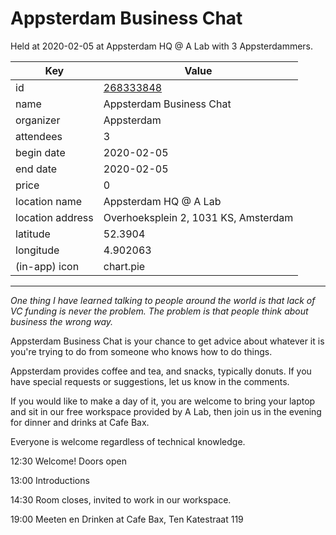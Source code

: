 # Appsterdam Business Chat
Held at 2020-02-05 at Appsterdam HQ @ A Lab with 3 Appsterdammers.
        
|Key|Value
|---|---|
|id|[268333848](https://www.meetup.com/appsterdam/events/268333848/)|
|name|Appsterdam Business Chat|
|organizer|Appsterdam|
|attendees|3|
|begin date|2020-02-05|
|end date|2020-02-05|
|price|0|
|location name|Appsterdam HQ @ A Lab|
|location address|Overhoeksplein 2, 1031 KS, Amsterdam|
|latitude|52.3904|
|longitude|4.902063|
|(in-app) icon|chart.pie|

---

*One thing I have learned talking to people around the world is that lack of VC funding is never the problem. The problem is that people think about business the wrong way.*

Appsterdam Business Chat is your chance to get advice about whatever it is you're trying to do from someone who knows how to do things.

Appsterdam provides coffee and tea, and snacks, typically donuts. If you have special requests or suggestions, let us know in the comments.

If you would like to make a day of it, you are welcome to bring your laptop and sit in our free workspace provided by A Lab, then join us in the evening for dinner and drinks at Cafe Bax.

Everyone is welcome regardless of technical knowledge.

12:30 Welcome! Doors open

13:00 Introductions

14:30 Room closes, invited to work in our workspace.

19:00 Meeten en Drinken at Cafe Bax, Ten Katestraat 119



